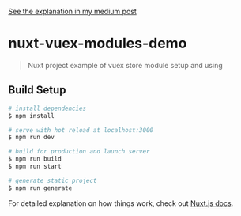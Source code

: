 [See the explanation in my medium post](https://medium.com/@auchiya/vuex-and-nuxtjs-get-modules-working-f6115ae05f6f)

# nuxt-vuex-modules-demo

> Nuxt project example of vuex store module setup and using

## Build Setup

```bash
# install dependencies
$ npm install

# serve with hot reload at localhost:3000
$ npm run dev

# build for production and launch server
$ npm run build
$ npm run start

# generate static project
$ npm run generate
```

For detailed explanation on how things work, check out [Nuxt.js docs](https://nuxtjs.org).
